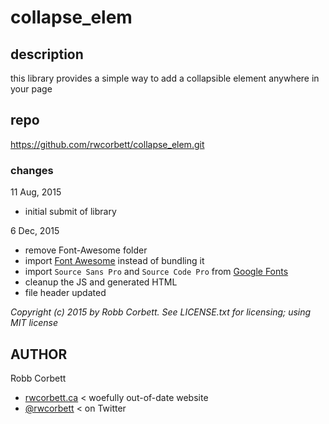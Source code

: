 # collapse_elem

## description
this library provides a simple way to add a collapsible element anywhere in your page

## repo
https://github.com/rwcorbett/collapse_elem.git

### changes
11 Aug, 2015
- initial submit of library

6 Dec, 2015
- remove Font-Awesome folder
- import [Font Awesome](https://github.com/FortAwesome/Font-Awesome) instead of bundling it
- import `Source Sans Pro` and `Source Code Pro` from [Google Fonts](https://www.google.com/fonts)
- cleanup the JS and generated HTML
- file header updated

_Copyright (c) 2015 by Robb Corbett. See LICENSE.txt for licensing; using MIT license_

## AUTHOR
Robb Corbett
- [rwcorbett.ca](http://rwcorbett.ca) < woefully out-of-date website
- [@rwcorbett](https://twitter.com/rwcorbett) < on Twitter
